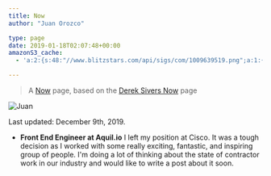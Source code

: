 ```yaml
---
title: Now
author: "Juan Orozco" 

type: page
date: 2019-01-18T02:07:48+00:00
amazonS3_cache:
  - 'a:2:{s:48:"//www.blitzstars.com/api/sigs/com/1009639519.png";a:1:{s:9:"timestamp";i:1556200564;}s:72:"//en.gravatar.com/userimage/8033531/88372deb53ce1bd8c2a3740c226fb9a9.jpg";a:1:{s:9:"timestamp";i:1575901949;}}'

---
```

> A [Now][1] page, based on the [Derek Sivers Now][2] page

<img src="https://i0.wp.com/en.gravatar.com/userimage/8033531/88372deb53ce1bd8c2a3740c226fb9a9.jpg?w=580&#038;ssl=1" alt="Juan" data-recalc-dims="1" />

Last updated: December 9th, 2019.

  * **Front End Engineer at Aquil.io** I left my position at Cisco. It was a tough decision as I worked with some really exciting, fantastic, and inspiring group of people. I'm doing a lot of thinking about the state of contractor work in our industry and would like to write a post about it soon.

 [1]: https://nownownow.com/about
 [2]: https://sivers.org/now